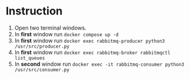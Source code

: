 # Instruction

1. Open two terminal windows.
1. In **first** window run `docker compose up -d`
1. In **first** window run `docker exec rabbitmq-producer python3 /usr/src/producer.py`
1. In **first** window run `docker exec rabbitmq-broker rabbitmqctl list_queues`
1. In **second** window run `docker exec -it rabbitmq-consumer python3 /usr/src/consumer.py`
